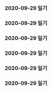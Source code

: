 ### 2020-09-29 일기
### 2020-09-29 일기
### 2020-09-29 일기
### 2020-09-29 일기
### 2020-09-29 일기
### 2020-09-29 일기
